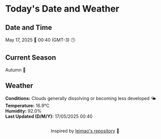  # Today's Date and Weather
    
## Date and Time
May 17, 2025 📅
00:40 (GMT-3) 🕒

## Current Season
Autumn 🍂
## Weather 
**Conditions:** Clouds generally dissolving or becoming less developed 🌤
**Temperature:** 16.9°C  
**Humidity:** 92.0%  
**Last Updated (D/M/Y):** 17/05/2025 00:40
##
<div align="center">Inspired by <a href="https://github.com/leimao/What-Is-The-Date-Today">leimao's repository</a> 🌱</div>
